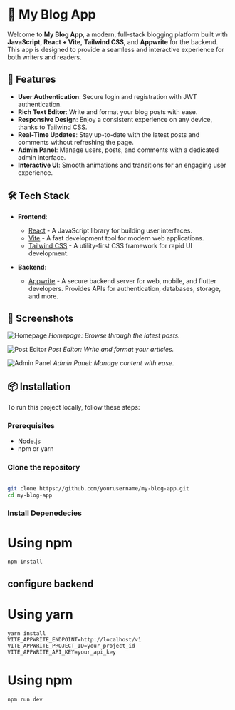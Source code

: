 # 📝 My Blog App

Welcome to **My Blog App**, a modern, full-stack blogging platform built with **JavaScript**, **React + Vite**, **Tailwind CSS**, and **Appwrite** for the backend. This app is designed to provide a seamless and interactive experience for both writers and readers.

## 🚀 Features

- **User Authentication**: Secure login and registration with JWT authentication.
- **Rich Text Editor**: Write and format your blog posts with ease.
- **Responsive Design**: Enjoy a consistent experience on any device, thanks to Tailwind CSS.
- **Real-Time Updates**: Stay up-to-date with the latest posts and comments without refreshing the page.
- **Admin Panel**: Manage users, posts, and comments with a dedicated admin interface.
- **Interactive UI**: Smooth animations and transitions for an engaging user experience.

## 🛠️ Tech Stack

- **Frontend**:
  - [React](https://reactjs.org/) - A JavaScript library for building user interfaces.
  - [Vite](https://vitejs.dev/) - A fast development tool for modern web applications.
  - [Tailwind CSS](https://tailwindcss.com/) - A utility-first CSS framework for rapid UI development.

- **Backend**:
  - [Appwrite](https://appwrite.io/) - A secure backend server for web, mobile, and flutter developers. Provides APIs for authentication, databases, storage, and more.

## 📸 Screenshots

![Homepage](https://user-images.githubusercontent.com/example/homepage.png)
*Homepage: Browse through the latest posts.*

![Post Editor](https://user-images.githubusercontent.com/example/editor.png)
*Post Editor: Write and format your articles.*

![Admin Panel](https://user-images.githubusercontent.com/example/admin.png)
*Admin Panel: Manage content with ease.*

## 📦 Installation

To run this project locally, follow these steps:

### Prerequisites

- Node.js
- npm or yarn

### Clone the repository

```bash

git clone https://github.com/yourusername/my-blog-app.git
cd my-blog-app
```
### Install Depenedecies
# Using npm
```
npm install
```
## configure backend
# Using yarn
```
yarn install
VITE_APPWRITE_ENDPOINT=http://localhost/v1
VITE_APPWRITE_PROJECT_ID=your_project_id
VITE_APPWRITE_API_KEY=your_api_key
```

# Using npm
```
npm run dev


